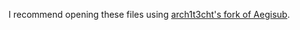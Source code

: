 I recommend opening these files using [arch1t3cht's fork of Aegisub](https://github.com/arch1t3cht/Aegisub).